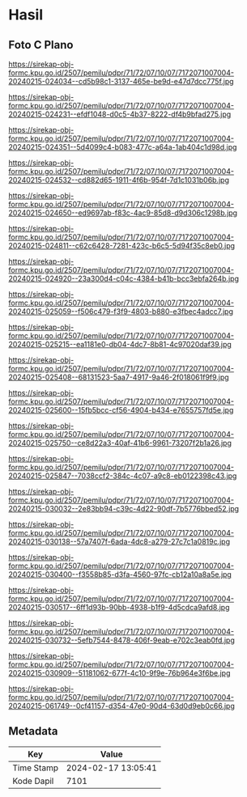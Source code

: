# Hasil

## Foto C Plano

https://sirekap-obj-formc.kpu.go.id/2507/pemilu/pdpr/71/72/07/10/07/7172071007004-20240215-024034--cd5b98c1-3137-465e-be9d-e47d7dcc775f.jpg

https://sirekap-obj-formc.kpu.go.id/2507/pemilu/pdpr/71/72/07/10/07/7172071007004-20240215-024231--efdf1048-d0c5-4b37-8222-df4b9bfad275.jpg

https://sirekap-obj-formc.kpu.go.id/2507/pemilu/pdpr/71/72/07/10/07/7172071007004-20240215-024351--5d4099c4-b083-477c-a64a-1ab404c1d98d.jpg

https://sirekap-obj-formc.kpu.go.id/2507/pemilu/pdpr/71/72/07/10/07/7172071007004-20240215-024532--cd882d65-1911-4f6b-954f-7d1c1031b06b.jpg

https://sirekap-obj-formc.kpu.go.id/2507/pemilu/pdpr/71/72/07/10/07/7172071007004-20240215-024650--ed9697ab-f83c-4ac9-85d8-d9d306c1298b.jpg

https://sirekap-obj-formc.kpu.go.id/2507/pemilu/pdpr/71/72/07/10/07/7172071007004-20240215-024811--c62c6428-7281-423c-b6c5-5d94f35c8eb0.jpg

https://sirekap-obj-formc.kpu.go.id/2507/pemilu/pdpr/71/72/07/10/07/7172071007004-20240215-024920--23a300d4-c04c-4384-b41b-bcc3ebfa264b.jpg

https://sirekap-obj-formc.kpu.go.id/2507/pemilu/pdpr/71/72/07/10/07/7172071007004-20240215-025059--f506c479-f3f9-4803-b880-e3fbec4adcc7.jpg

https://sirekap-obj-formc.kpu.go.id/2507/pemilu/pdpr/71/72/07/10/07/7172071007004-20240215-025215--ea1181e0-db04-4dc7-8b81-4c97020daf39.jpg

https://sirekap-obj-formc.kpu.go.id/2507/pemilu/pdpr/71/72/07/10/07/7172071007004-20240215-025408--68131523-5aa7-4917-9a46-2f018061f9f9.jpg

https://sirekap-obj-formc.kpu.go.id/2507/pemilu/pdpr/71/72/07/10/07/7172071007004-20240215-025600--15fb5bcc-cf56-4904-b434-e7655757fd5e.jpg

https://sirekap-obj-formc.kpu.go.id/2507/pemilu/pdpr/71/72/07/10/07/7172071007004-20240215-025750--ce8d22a3-40af-41b6-9961-73207f2b1a26.jpg

https://sirekap-obj-formc.kpu.go.id/2507/pemilu/pdpr/71/72/07/10/07/7172071007004-20240215-025847--7038ccf2-384c-4c07-a9c8-eb0122398c43.jpg

https://sirekap-obj-formc.kpu.go.id/2507/pemilu/pdpr/71/72/07/10/07/7172071007004-20240215-030032--2e83bb94-c39c-4d22-90df-7b5776bbed52.jpg

https://sirekap-obj-formc.kpu.go.id/2507/pemilu/pdpr/71/72/07/10/07/7172071007004-20240215-030138--57a7407f-6ada-4dc8-a279-27c7c1a0819c.jpg

https://sirekap-obj-formc.kpu.go.id/2507/pemilu/pdpr/71/72/07/10/07/7172071007004-20240215-030400--f3558b85-d3fa-4560-97fc-cb12a10a8a5e.jpg

https://sirekap-obj-formc.kpu.go.id/2507/pemilu/pdpr/71/72/07/10/07/7172071007004-20240215-030517--6ff1d93b-90bb-4938-b1f9-4d5cdca9afd8.jpg

https://sirekap-obj-formc.kpu.go.id/2507/pemilu/pdpr/71/72/07/10/07/7172071007004-20240215-030732--5efb7544-8478-406f-9eab-e702c3eab0fd.jpg

https://sirekap-obj-formc.kpu.go.id/2507/pemilu/pdpr/71/72/07/10/07/7172071007004-20240215-030909--51181062-677f-4c10-9f9e-76b964e3f6be.jpg

https://sirekap-obj-formc.kpu.go.id/2507/pemilu/pdpr/71/72/07/10/07/7172071007004-20240215-061749--0cf41157-d354-47e0-90d4-63d0d9eb0c66.jpg


## Metadata

| Key        | Value               |
| ---------- | ------------------- |
| Time Stamp | 2024-02-17 13:05:41 |
| Kode Dapil | 7101                |



